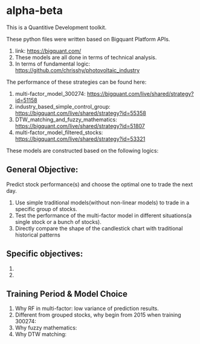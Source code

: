 # alpha-beta

This is a Quantitive Development toolkit.

These python files were written based on Bigquant Platform APIs.
1. link: https://bigquant.com/
2. These models are all done in terms of technical analysis. 
3. In terms of fundamental logic: https://github.com/chrisshy/photovoltaic_industry

The performance of these strategies can be found here:
1. multi-factor_model_300274: https://bigquant.com/live/shared/strategy?id=51158
2. industry_based_simple_control_group: https://bigquant.com/live/shared/strategy?id=55358
3. DTW_matching_and_fuzzy_mathematics: https://bigquant.com/live/shared/strategy?id=51807
4. multi-factor_model_filtered_stocks: https://bigquant.com/live/shared/strategy?id=53321

These models are constructed based on the following logics:
## General Objective: 
Predict stock performance(s) and choose the optimal one to trade the next day.
1. Use simple traditional models(without non-linear models) to trade in a specific group of stocks.
2. Test the performance of the multi-factor model in different situations(a single stock or a bunch of stocks).
3. Directly compare the shape of the candlestick chart with traditional historical patterns 

## Specific objectives: 
1. 
2. 

## Training Period & Model Choice
1. Why RF in multi-factor: low variance of prediction results.
2. Different from grouped stocks, why begin from 2015 when training 300274: 
3. Why fuzzy mathematics: 
4. Why DTW matching:
